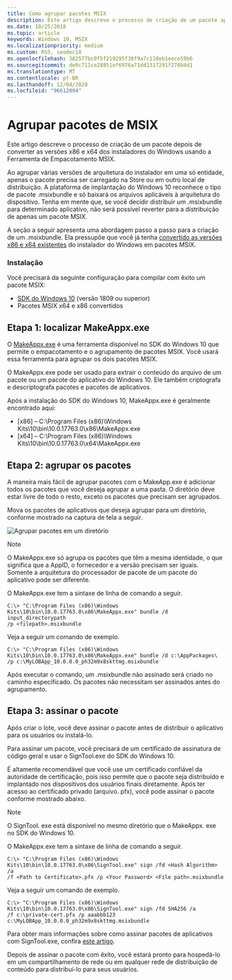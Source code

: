 ```yaml
---
title: Como agrupar pacotes MSIX
description: Este artigo descreve o processo de criação de um pacote após a conversão de versões x86 e x64 de seus instaladores de aplicativo usando a ferramenta de empacotamento MSIX.
ms.date: 10/25/2018
ms.topic: article
keywords: Windows 10, MSIX
ms.localizationpriority: medium
ms.custom: RS5, seodec18
ms.openlocfilehash: 382577bc0f5f219295f38f9a7c118eb1eece59b6
ms.sourcegitcommit: de0c711ce28851ef6976a71dd1317291f278b4d1
ms.translationtype: MT
ms.contentlocale: pt-BR
ms.lasthandoff: 12/04/2020
ms.locfileid: "96612094"
---
```

# <a name="bundle-msix-packages"></a>Agrupar pacotes de MSIX

Este artigo descreve o processo de criação de um pacote depois de converter as versões x86 e x64 dos instaladores do Windows usando a Ferramenta de Empacotamento MSIX. 

Ao agrupar várias versões de arquitetura do instalador em uma só entidade, apenas o pacote precisa ser carregado na Store ou em outro local de distribuição. A plataforma de implantação do Windows 10 reconhece o tipo de pacote .msixbundle e só baixará os arquivos aplicáveis à arquitetura do dispositivo. Tenha em mente que, se você decidir distribuir um .msixbundle para determinado aplicativo, não será possível reverter para a distribuição de apenas um pacote MSIX. 

A seção a seguir apresenta uma abordagem passo a passo para a criação de um .msixbundle. Ela pressupõe que você já tenha [convertido as versões x86 e x64 existentes](https://docs.microsoft.com/windows/msix/tool-best-practices) do instalador do Windows em pacotes MSIX. 

### <a name="setup"></a>Instalação

Você precisará da seguinte configuração para compilar com êxito um pacote MSIX:

- [SDK do Windows 10](https://developer.microsoft.com/windows/downloads/windows-10-sdk) (versão 1809 ou superior)
- Pacotes MSIX x64 e x86 convertidos

## <a name="step-1-find-makeappxexe"></a>Etapa 1: localizar MakeAppx.exe

O [MakeAppx.exe](/windows/desktop/appxpkg/make-appx-package--makeappx-exe-) é uma ferramenta disponível no SDK do Windows 10 que permite o empacotamento e o agrupamento de pacotes MSIX. Você usará essa ferramenta para agrupar os dois pacotes MSIX.

O MakeAppx.exe pode ser usado para extrair o conteúdo do arquivo de um pacote ou um pacote do aplicativo do Windows 10. Ele também criptografa e descriptografa pacotes e pacotes de aplicativos.

Após a instalação do SDK do Windows 10, MakeAppx.exe é geralmente encontrado aqui:

- [x86] – C:\Program Files (x86)\Windows Kits\10\bin\10.0.17763.0\x86\MakeAppx.exe
- [x64] – C:\Program Files (x86)\Windows Kits\10\bin\10.0.17763.0\x64\MakeAppx.exe

## <a name="step-2-bundle-the-packages"></a>Etapa 2: agrupar os pacotes

A maneira mais fácil de agrupar pacotes com o MakeApp.exe é adicionar todos os pacotes que você deseja agrupar a uma pasta. O diretório deve estar livre de todo o resto, exceto os pacotes que precisam ser agrupados.

Mova os pacotes de aplicativos que deseja agrupar para um diretório, conforme mostrado na captura de tela a seguir.

![Agrupar pacotes em um diretório](images/bundle-pic1.png)

>[!NOTE]
> O MakeAppx.exe só agrupa os pacotes que têm a mesma identidade, o que significa que a AppID, o fornecedor e a versão precisam ser iguais. Somente a arquitetura do processador de pacote de um pacote do aplicativo pode ser diferente.

O MakeAppx.exe tem a sintaxe de linha de comando a seguir.

```Command Prompt
C:\> "C:\Program Files (x86)\Windows Kits\10\bin\10.0.17763.0\x86\MakeAppx.exe" bundle /d input_directorypath 
/p <filepath>.msixbundle
```

Veja a seguir um comando de exemplo.

```
C:\> "C:\Program Files (x86)\Windows Kits\10\bin\10.0.17763.0\x86\MakeAppx.exe" bundle /d c:\AppPackages\ 
/p c:\MyLOBApp_10.0.0.0_ph32m9x8skttmg.msixbundle
```

Após executar o comando, um .msixbundle não assinado será criado no caminho especificado. Os pacotes não necessitam ser assinados antes do agrupamento.  

## <a name="step-3-sign-the-bundle"></a>Etapa 3: assinar o pacote

Após criar o lote, você deve assinar o pacote antes de distribuir o aplicativo para os usuários ou instalá-lo. 

Para assinar um pacote, você precisará de um certificado de assinatura de código geral e usar o SignTool.exe do SDK do Windows 10. 

É altamente recomendável que você use um certificado confiável da autoridade de certificação, pois isso permite que o pacote seja distribuído e implantado nos dispositivos dos usuários finais diretamente. Após ter acesso ao certificado privado (arquivo. pfx), você pode assinar o pacote conforme mostrado abaixo.

>[!NOTE]
> O SignTool. exe está disponível no mesmo diretório que o MakeAppx. exe no SDK do Windows 10. 

O MakeAppx.exe tem a sintaxe de linha de comando a seguir.

```Command Prompt
C:\> "C:\Program Files (x86)\Windows Kits\10\bin\10.0.17763.0\x86\SignTool.exe" sign /fd <Hash Algorithm> /a 
/f <Path to Certificate>.pfx /p <Your Password> <File path>.msixbundle
```

Veja a seguir um comando de exemplo.

```
C:\> "C:\Program Files (x86)\Windows Kits\10\bin\10.0.17763.0\x86\SignTool.exe" sign /fd SHA256 /a 
/f c:\private-cert.pfx /p aaabbb123 c:\MyLOBApp_10.0.0.0_ph32m9x8skttmg.msixbundle
```

Para obter mais informações sobre como assinar pacotes de aplicativos com SignTool.exe, confira [este artigo](../package/sign-app-package-using-signtool.md). 

Depois de assinar o pacote com êxito, você estará pronto para hospedá-lo em um compartilhamento de rede ou em qualquer rede de distribuição de conteúdo para distribuí-lo para seus usuários.

